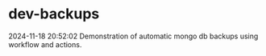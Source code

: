 # dev-backups
2024-11-18 20:52:02 Demonstration of automatic mongo db backups using workflow and actions.
